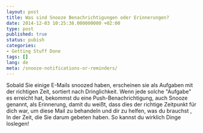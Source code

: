```yaml
---
layout: post
title: Was sind Snooze Benachrichtigungen oder Erinnerungen?
date: 2014-12-03 10:25:38.000000000 +02:00
type: post
published: true
status: pubish
categories:
- Getting Stuff Done
tags: []
lang: de
meta: /snooze-notifications-or-reminders/
---
```


Sobald Sie einige E-Mails snoozed haben, erscheinen sie als Aufgaben mit der richtigen Zeit, sortiert nach Dringlichkeit. Wenn jede solche "Aufgabe" es erreicht hat, bekommst du eine Push-Benachrichtigung, auch Snooze genannt, als Erinnerung, damit du weißt, dass dies der richtige Zeitpunkt für dich war, um diese Mail zu behandeln und dir zu helfen, was du brauchst , In der Zeit, die Sie darum gebeten haben. So kannst du wirklich Dinge loslegen!
